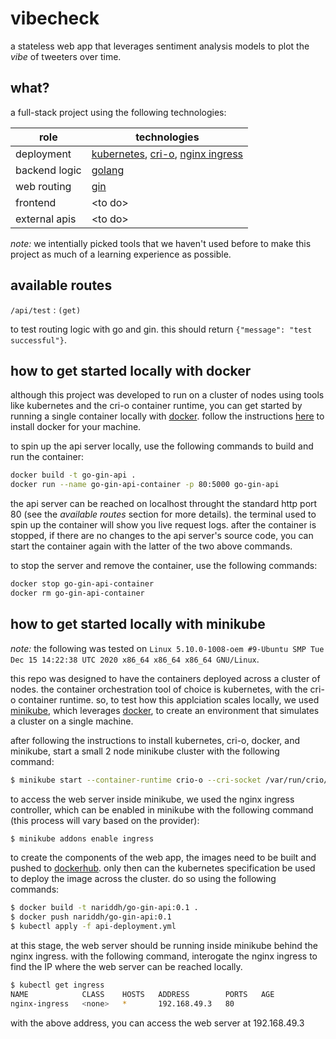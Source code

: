 # vibecheck

a stateless web app that leverages sentiment analysis models to plot the _vibe_ of tweeters over time.


## what?

a full-stack project using the following technologies:

| role          | technologies |
| ------------- | ------------ |
| deployment    | [kubernetes](https://kubernetes.io/), [cri-o](https://cri-o.io/), [nginx ingress](https://kubernetes.github.io/ingress-nginx/) |
| backend logic | [golang](https://golang.org/) |
| web routing   | [gin](https://github.com/gin-gonic/gin) |
| frontend      | \<to do\> |
| external apis | \<to do\> |

_note:_ we intentially picked tools that we haven't used before to make this project as much of a learning experience as possible.


## available routes

`/api/test` : `(get)`

to test routing logic with go and gin. this should return `{"message": "test successful"}`.


## how to get started locally with docker

although this project was developed to run on a cluster of nodes using tools like kubernetes and the cri-o container runtime, you can get started by running a single container locally with [docker](https://www.docker.com/). follow the instructions [here](https://docs.docker.com/get-docker/) to install docker for your machine.

to spin up the api server locally, use the following commands to build and run the container:

```bash
docker build -t go-gin-api .
docker run --name go-gin-api-container -p 80:5000 go-gin-api
```

the api server can be reached on localhost throught the standard http port 80 (see the _available routes_ section for more details). the terminal used to spin up the container will show you live request logs. after the container is stopped, if there are no changes to the api server's source code, you can start the container again with the latter of the two above commands.

to stop the server and remove the container, use the following commands:

```bash
docker stop go-gin-api-container
docker rm go-gin-api-container
```


## how to get started locally with minikube

_note:_ the following was tested on `Linux 5.10.0-1008-oem #9-Ubuntu SMP Tue Dec 15 14:22:38 UTC 2020 x86_64 x86_64 x86_64 GNU/Linux`.

this repo was designed to have the containers deployed across a cluster of nodes. the container orchestration tool of choice is kubernetes, with the cri-o container runtime. so, to test how this applciation scales locally, we used [minikube](https://minikube.sigs.k8s.io/docs/), which leverages [docker](https://www.docker.com/), to create an environment that simulates a cluster on a single machine.

after following the instructions to install kubernetes, cri-o, docker, and minikube, start a small 2 node minikube cluster with the following command:

```bash
$ minikube start --container-runtime crio-o --cri-socket /var/run/crio/crio.sock -n 2
```

to access the web server inside minikube, we used the nginx ingress controller, which can be enabled in minikube with the following command (this process will vary based on the provider):

```bash
$ minikube addons enable ingress
```

to create the components of the web app, the images need to be built and pushed to [dockerhub](https://hub.docker.com/). only then can the kubernetes specification be used to deploy the image across the cluster. do so using the following commands:

```bash
$ docker build -t nariddh/go-gin-api:0.1 .
$ docker push nariddh/go-gin-api:0.1
$ kubectl apply -f api-deployment.yml
```

at this stage, the web server should be running inside minikube behind the nginx ingress. with the following command, interogate the nginx ingress to find the IP where the web server can be reached locally.

```bash
$ kubectl get ingress
NAME            CLASS    HOSTS   ADDRESS        PORTS   AGE
nginx-ingress   <none>   *       192.168.49.3   80
```

with the above address, you can access the web server at 192.168.49.3

